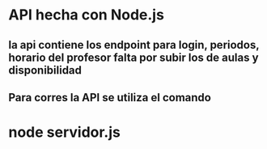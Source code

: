 # API hecha con Node.js
## la api contiene los endpoint para login, periodos, horario del profesor falta por subir los de aulas y disponibilidad

## Para corres la API se utiliza el comando 
# node servidor.js
